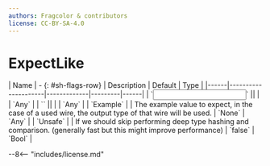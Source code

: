 ```yaml
---
authors: Fragcolor & contributors
license: CC-BY-SA-4.0
---
```



# ExpectLike

<div class="sh-parameters" markdown="1">
| Name | - {: #sh-flags-row} | Description | Default | Type |
|------|---------------------|-------------|---------|------|
| `<input>` || | | `Any` |
| `<output>` || | | `Any` |
| `Example` |  | The example value to expect, in the case of a used wire, the output type of that wire will be used. | `None` | `Any` |
| `Unsafe` |  | If we should skip performing deep type hashing and comparison. (generally fast but this might improve performance) | `false` | `Bool` |

</div>



--8<-- "includes/license.md"
